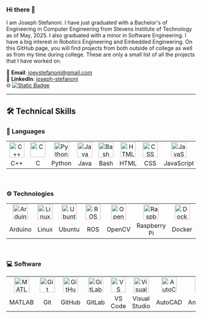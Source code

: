 ### Hi there 👋

I am Joseph Stefanoni. I have just graduated with a Bachelor's of Engineering in Computer Engineering from Stevens Institute of Technology as of May, 2025. I also graduated with a minor in Software Engineering. I have a big interest in Robotics Engineering and Embedded Engineering. On this GitHub page, you will find projects from both outside of college as well as from my time during college. These are only a small list of all the projects that I have worked on.

📧 **Email**: <joeystefanoni@gmail.com>  
🔗 **LinkedIn**: [joseph-stefanoni](https://www.linkedin.com/in/joseph-stefanoni/)  
🌐 [![Static Badge](https://img.shields.io/badge/Portfolio-blue?style=for-the-badge&link=https%3A%2F%2Fjferber.netlify.app%2F)](https://jferber.netlify.app/)

---

## 🛠️ Technical Skills

### 🧠 Languages

<table>
  <tr>
    <td align="center"><img src="https://skillicons.dev/icons?i=cpp" title="C++" height="40"></td>
    <td align="center"><img src="https://skillicons.dev/icons?i=c" title="C" height="40"></td>
    <td align="center"><img src="https://skillicons.dev/icons?i=python" title="Python" height="40"></td>
    <td align="center"><img src="https://skillicons.dev/icons?i=java" title="Java" height="40"></td>
    <td align="center"><img src="https://skillicons.dev/icons?i=bash" title="Bash" height="40"></td>
    <td align="center"><img src="https://skillicons.dev/icons?i=html" title="HTML" height="40"></td>
    <td align="center"><img src="https://skillicons.dev/icons?i=css" title="CSS" height="40"></td>
    <td align="center"><img src="https://skillicons.dev/icons?i=js" title="JavaScript" height="40"></td>
    <td align="center"><img src="https://skillicons.dev/icons?i=latex" title="LaTeX" height="40"></td>
  </tr>
  <tr>
    <td align="center">C++</td>
    <td align="center">C</td>
    <td align="center">Python</td>
    <td align="center">Java</td>
    <td align="center">Bash</td>
    <td align="center">HTML</td>
    <td align="center">CSS</td>
    <td align="center">JavaScript</td>
    <td align="center">LaTeX</td>
  </tr>
</table>

<br>

### ⚙️ Technologies

<table>
  <tr>
    <td align="center"><img src="https://skillicons.dev/icons?i=arduino" title="Arduino" height="40"></td>
    <td align="center"><img src="https://skillicons.dev/icons?i=linux" title="Linux" height="40"></td>
    <td align="center"><img src="https://skillicons.dev/icons?i=ubuntu" title="Ubuntu" height="40"></td>
    <td align="center"><img src="https://skillicons.dev/icons?i=ros" title="ROS" height="40"></td>
    <td align="center"><img src="https://skillicons.dev/icons?i=opencv" title="OpenCV" height="40"></td>
    <td align="center"><img src="https://skillicons.dev/icons?i=raspberrypi" title="Raspberry Pi" height="40"></td>
    <td align="center"><img src="https://skillicons.dev/icons?i=docker" title="Docker" height="40"></td>
    <td align="center"><img src="https://skillicons.dev/icons?i=react" title="React" height="40"></td>
    <td align="center"><img src="https://skillicons.dev/icons?i=postgres" title="PostgreSQL" height="40"></td>
  </tr>
  <tr>
    <td align="center">Arduino</td>
    <td align="center">Linux</td>
    <td align="center">Ubuntu</td>
    <td align="center">ROS</td>
    <td align="center">OpenCV</td>
    <td align="center">Raspberry Pi</td>
    <td align="center">Docker</td>
    <td align="center">React</td>
    <td align="center">PostgreSQL</td>
  </tr>
</table>

<br>

### 💻 Software

<table>
  <tr>
    <td align="center"><img src="https://skillicons.dev/icons?i=matlab" title="MATLAB" height="40"></td>
    <td align="center"><img src="https://skillicons.dev/icons?i=git" title="Git" height="40"></td>
    <td align="center"><img src="https://skillicons.dev/icons?i=github" title="GitHub" height="40"></td>
    <td align="center"><img src="https://skillicons.dev/icons?i=gitlab" title="GitLab" height="40"></td>
    <td align="center"><img src="https://skillicons.dev/icons?i=vscode" title="VS Code" height="40"></td>
    <td align="center"><img src="https://skillicons.dev/icons?i=visualstudio" title="Visual Studio" height="40"></td>
    <td align="center"><img src="https://skillicons.dev/icons?i=autocad" title="AutoCAD" height="40"></td>
    <td align="center"><img src="https://skillicons.dev/icons?i=anaconda" title="Anaconda" height="40"></td>
    <td align="center"><img src="https://skillicons.dev/icons?i=eclipse" title="Eclipse" height="40"></td>
    <td align="center"><img src="https://skillicons.dev/icons?i=bitbucket" title="Bitbucket" height="40"></td>
  </tr>
  <tr>
    <td align="center">MATLAB</td>
    <td align="center">Git</td>
    <td align="center">GitHub</td>
    <td align="center">GitLab</td>
    <td align="center">VS Code</td>
    <td align="center">Visual Studio</td>
    <td align="center">AutoCAD</td>
    <td align="center">Anaconda</td>
    <td align="center">Eclipse</td>
    <td align="center">Bitbucket</td>
  </tr>
</table>
